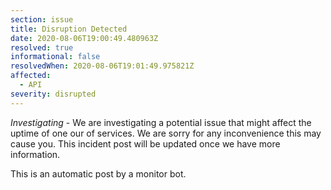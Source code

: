 ```yaml
---
section: issue
title: Disruption Detected
date: 2020-08-06T19:00:49.480963Z
resolved: true
informational: false
resolvedWhen: 2020-08-06T19:01:49.975821Z
affected:
  - API
severity: disrupted
---
```

*Investigating* - We are investigating a potential issue that might affect the uptime of one our of services. We are sorry for any inconvenience this may cause you. This incident post will be updated once we have more information.

This is an automatic post by a monitor bot.
        